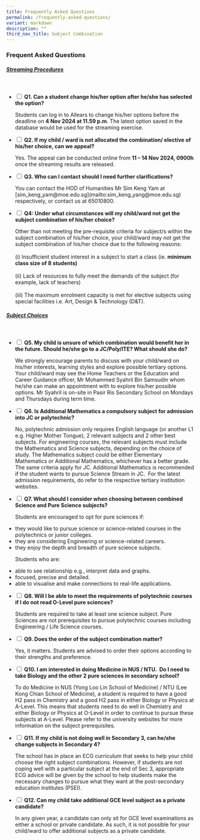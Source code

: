 ```yaml
---
title: Frequently Asked Questions
permalink: /frequently-asked-questions/
variant: markdown
description: ""
third_nav_title: Subject Combination
---
```

### Frequent Asked Questions

##### <u>Streaming Procedures</u>
<br>
<ul class="jekyllcodex_accordion">

<li><input type="checkbox" id="accordion1">  
	<label for="accordion1"><b>Q1. Can a student change his/her option after he/she has selected the option?</b></label></li>
<p>
Students can log in to Allears to change his/her options before the deadline on <b>4 Nov 2024 at 11.59 p.m</b>. The latest option saved in the database would be used for the streaming exercise.</p>

<li><input type="checkbox" id="accordion2">  
<label for="accordion2"><b>Q2. If my child / ward is not allocated the combination/ elective of his/her choice, can we appeal?</b></label>
<p>
Yes. The appeal can be conducted online from <b>11 – 14 Nov 2024, 0900h</b> once the streaming results are released.
</p>
</li>
<li><input type="checkbox" id="accordion3">  
<label for="accordion3"><b>Q3. Who can I contact should I need further clarifications?</b></label>	
<p>
You can contact the HOD of Humanities Mr Sim Keng Yam at [sim_keng_yam@moe.edu.sg](mailto:sim_keng_yang@moe.edu.sg) respectively, or contact us at 65010800.
</p><p>	
</p></li>
<li><input type="checkbox" id="accordion4">  
<label for="accordion4"><b>Q4: Under what circumstances will my child/ward not get the subject combination of his/her choice?</b></label>	
<p>
Other than not meeting the pre-requisite criteria for subject/s within the subject combination of his/her choice, your child/ward may not get the subject combination of his/her choice due to the following reasons:<br>
<br>
(i) Insufficient student interest in a subject to start a class (ie. <b>minimum class size of 8 students)</b><br><br>
(ii) Lack of resources to fully meet the demands of the subject (for example, lack of teachers)<br><br>
(iii) The maximum enrolment capacity is met for elective subjects using special facilities i.e. Art, Design &amp; Technology (D&amp;T).
</p></li></ul>

##### <u>Subject Choices</u>
<br>
<ul class="jekyllcodex_accordion">

<li><input type="checkbox" id="accordion1">  
	<label for="accordion1"><b>Q5. My child is unsure of which combination would benefit her in the future. Should he/she go to a JC/Poly/ITE? What should she do?</b></label></li>
<p>	
We strongly encourage parents to discuss with your child/ward on his/her interests, learning styles and explore possible tertiary options. Your child/ward may see the Home Teachers or the Education and Career Guidance officer, Mr Mohammed Syahril Bin Samsudin whom he/she can make an appointment with to explore his/her possible options.&nbsp;Mr Syahril is on-site in Pasir Ris Secondary School on Mondays and Thursdays during term time.
</p>
<li><input type="checkbox" id="accordion2">  
	<label for="accordion2"><b>Q6. Is Additional Mathematics a compulsory subject for admission into JC or polytechnic?</b></label></li>
<p>No, polytechnic admission only requires English language (or another L1 e.g. Higher Mother Tongue), 2 relevant subjects and 2 other best subjects. For engineering courses, the relevant subjects must include the Mathematics and Science subjects, depending on the choice of study. The Mathematics subject could be either Elementary Mathematics or Additional Mathematics, whichever has a better grade. The same criteria apply for JC. Additional Mathematics is recommended if the student wants to pursue Science Stream in JC.&nbsp; For the latest admission requirements, do refer to the respective tertiary institution websites.</p>
	
<li><input type="checkbox" id="accordion3">  
	<label for="accordion3"><b>Q7. What should I consider when choosing between combined Science and Pure Science subjects?</b></label></li>
<p>
Students are encouraged to opt for pure sciences if:&nbsp;
</p><li>they would like to pursue science or science-related courses in the polytechnics or junior colleges.
</li><li>they are considering Engineering or science-related careers.
</li><li>they enjoy the depth and breadth of pure science subjects.</li><p></p>
<p>Students who are:<br>
</p><li>able to see relationship e.g., interpret data and graphs.
</li><li>focused, precise and detailed.
</li><li>able to visualise and make connections to real-life applications.<br>
</li><p></p>
	
<li><input type="checkbox" id="accordion4">  
	<label for="accordion4"><b>Q8. Will I be able to meet the requirements of polytechnic courses if I do not read O-Level pure sciences?</b></label></li>
<p>Students are required to take at least one science subject. Pure Sciences are not prerequisites to pursue polytechnic courses including Engineering / Life Science courses.</p>

<li><input type="checkbox" id="accordion5">  
	<label for="accordion5"><b>Q9. Does the order of the subject combination matter?</b></label></li>
<p>Yes, it matters. Students are advised to order their options according to their strengths and preference.</p>

<li><input type="checkbox" id="accordion6">  
	<label for="accordion6"><b>Q10. I am interested in doing Medicine in NUS / NTU.&nbsp; Do I need to take Biology and the other 2 pure sciences in secondary school?</b></label></li>
<p>To do Medicine in NUS (Yong Loo Lin School of Medicine) / NTU (Lee Kong Chian School of Medicine), a student is required to have a good H2 pass in Chemistry and a good H2 pass in either Biology or Physics at A-Level. This means that students need to do well in Chemistry and either Biology or Physics at O-Level in order to continue to pursue these subjects at A-Level.&nbsp;Please refer to the university websites for more information on the subject prerequisites.</p>

<li><input type="checkbox" id="accordion7">  
	<label for="accordion7"><b>Q11. If my child is not doing well in Secondary 3, can he/she change subjects in Secondary 4?</b></label></li>
<p>The school has in place an ECG curriculum that seeks to help your child choose the right subject combinations. However, if students are not coping well with a particular subject at the end of Sec 3, appropriate ECG advice will be given by the school to help students make the necessary changes to pursue what they want at the post-secondary education institutes (PSEI).</p>

<li><input type="checkbox" id="accordion8">  
	<label for="accordion8"><b>Q12. Can my child take additional GCE level subject as a private candidate?</b></label></li>
<p>In any given year, a candidate can only sit for GCE level examinations as either a school or private candidate. As such, it is not possible for your child/ward to offer additional subjects as a private candidate.</p>

<ul></ul></ul>